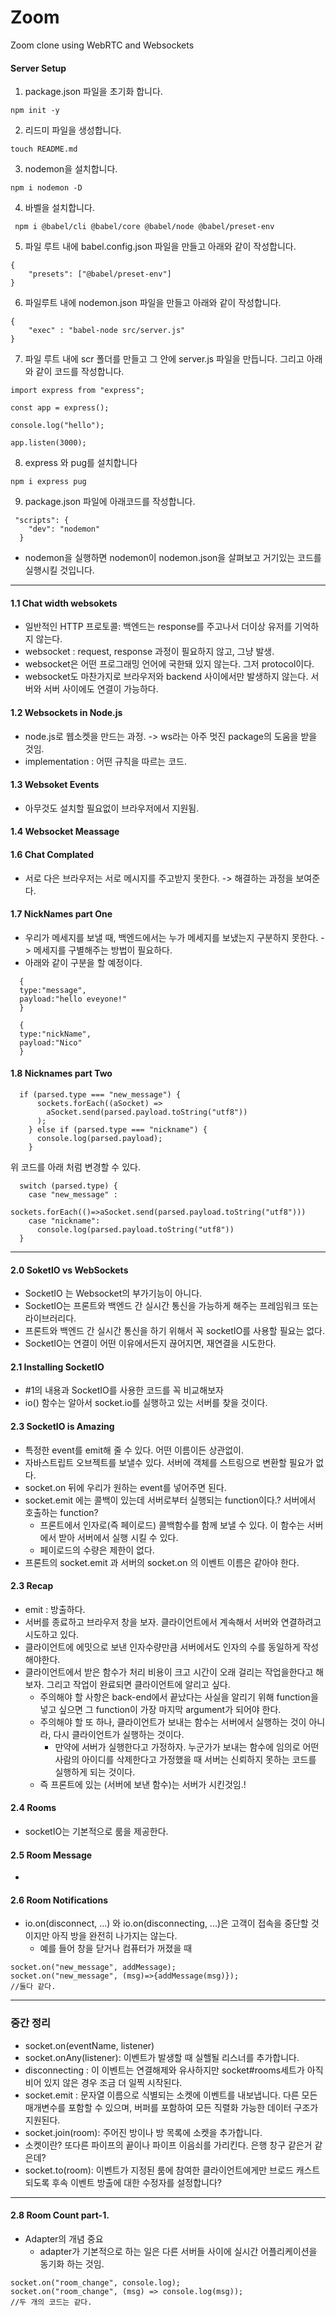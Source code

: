 # Zoom

Zoom clone using WebRTC and Websockets

#### Server Setup

1. package.json 파일을 초기화 합니다.

```
npm init -y
```

2. 리드미 파일을 생성합니다.

```
touch README.md
```

3. nodemon을 설치합니다.

```
npm i nodemon -D
```

4. 바벨을 설치합니다.

```
 npm i @babel/cli @babel/core @babel/node @babel/preset-env
```

5. 파일 루트 내에 babel.config.json 파일을 만들고 아래와 같이 작성합니다.

```
{
    "presets": ["@babel/preset-env"]
}
```

6. 파일루트 내에 nodemon.json 파일을 만들고 아래와 같이 작성합니다.

```
{
    "exec" : "babel-node src/server.js"
}
```

7. 파일 루트 내에 scr 폴더를 만들고 그 안에 server.js 파일을 만듭니다. 그리고 아래와 같이 코드를 작성합니다.

```
import express from "express";

const app = express();

console.log("hello");

app.listen(3000);
```

8. express 와 pug를 설치합니다

```
npm i express pug
```

9. package.json 파일에 아래코드를 작성합니다.

```
 "scripts": {
    "dev": "nodemon"
  }
```

- nodemon을 실행하면 nodemon이 nodemon.json을 살펴보고 거기있는 코드를 실행시킬 것입니다.

---

#### 1.1 Chat width websokets

- 일반적인 HTTP 프로토콜: 백엔드는 response를 주고나서 더이상 유저를 기억하지 않는다.
- websocket : request, response 과정이 필요하지 않고, 그냥 발생.
- websocket은 어떤 프로그래밍 언어에 국한돼 있지 않는다. 그저 protocol이다.
- websocket도 마찬가지로 브라우저와 backend 사이에서만 발생하지 않는다. 서버와 서버 사이에도 연결이 가능하다.

#### 1.2 Websockets in Node.js

- node.js로 웹소켓을 만드는 과정. -> ws라는 아주 멋진 package의 도움을 받을 것임.
- implementation : 어떤 규칙을 따르는 코드.

#### 1.3 Websoket Events

- 아무것도 설치할 필요없이 브라우저에서 지원됨.

#### 1.4 Websocket Meassage

#### 1.6 Chat Complated

- 서로 다은 브라우저는 서로 메시지를 주고받지 못한다. -> 해결하는 과정을 보여준다.

#### 1.7 NickNames part One

- 우리가 메세지를 보낼 때, 백엔드에서는 누가 메세지를 보냈는지 구분하지 못한다. -> 메세지를 구별해주는 방법이 필요하다.
- 아래와 같이 구분을 할 예정이다.

```
  {
  type:"message",
  payload:"hello eveyone!"
  }

  {
  type:"nickName",
  payload:"Nico"
  }
```

#### 1.8 Nicknames part Two

```
  if (parsed.type === "new_message") {
      sockets.forEach((aSocket) =>
        aSocket.send(parsed.payload.toString("utf8"))
      );
    } else if (parsed.type === "nickname") {
      console.log(parsed.payload);
    }
```

위 코드를 아래 처럼 변경할 수 있다.

```
  switch (parsed.type) {
    case "new_message" :
      sockets.forEach(()=>aSocket.send(parsed.payload.toString("utf8")))
    case "nickname":
      console.log(parsed.payload.toString("utf8"))
  }
```

---

#### 2.0 SoketIO vs WebSockets

- SocketIO 는 Websocket의 부가기능이 아니다.
- SocketIO는 프론트와 백엔드 간 실시간 통신을 가능하게 해주는 프레임워크 또는 라이브러리다.
- 프론트와 백엔드 간 실시간 통신을 하기 위해서 꼭 socketIO를 사용할 필요는 없다.
- SocketIO는 연결이 어떤 이유에서든지 끊어지면, 재연결을 시도한다.

#### 2.1 Installing SocketIO

- #1의 내용과 SocketIO를 사용한 코드를 꼭 비교해보자
- io() 함수는 알아서 socket.io를 실행하고 있는 서버를 찾을 것이다.

#### 2.3 SocketIO is Amazing

- 특정한 event를 emit해 줄 수 있다. 어떤 이름이든 상관없이.
- 자바스트립트 오브젝트를 보낼수 있다. 서버에 객체를 스트링으로 변환할 필요가 없다.
- socket.on 뒤에 우리가 원하는 event를 넣어주면 된다.
- socket.emit 에는 콜백이 있는데 서버로부터 실행되는 function이다.? 서버에서 호출하는 function?
  - 프론트에서 인자로(즉 페이로드) 콜백함수를 함께 보낼 수 있다. 이 함수는 서버에서 받아 서버에서 실행 시킬 수 있다.
  - 페이로드의 수량은 제한이 없다.
- 프론트의 socket.emit 과 서버의 socket.on 의 이벤트 이름은 같아야 한다.

#### 2.3 Recap

- emit : 방출하다.
- 서버를 종료하고 브라우저 창을 보자. 클라이언트에서 계속해서 서버와 연결하려고 시도하고 있다.
- 클라이언트에 에밋으로 보낸 인자수량만큼 서버에서도 인자의 수를 동일하게 작성해야한다.
- 클라이언트에서 받은 함수가 처리 비용이 크고 시간이 오래 걸리는 작업을한다고 해보자. 그리고 작업이 완료되면 클라이언트에 알리고 싶다.
  - 주의해야 할 사항은 back-end에서 끝났다는 사실을 알리기 위해 function을 넣고 싶으면 그 function이 가장 마지막 argument가 되어야 한다.
  - 주의해야 할 또 하나, 클라이언트가 보내는 함수는 서버에서 실행하는 것이 아니라, 다시 클라이언트가 실행하는 것이다.
    - 만약에 서버가 실행한다고 가정하자. 누군가가 보내는 함수에 임의로 어떤 사람의 아이디를 삭제한다고 가정했을 때 서버는 신뢰하지 못하는 코드를 실행하게 되는 것이다.
  - 즉 프론트에 있는 (서버에 보낸 함수)는 서버가 시킨것임.!

#### 2.4 Rooms

- socketIO는 기본적으로 룸을 제공한다.

#### 2.5 Room Message

-

#### 2.6 Room Notifications

- io.on(disconnect, ...) 와 io.on(disconnecting, ...)은 고객이 접속을 중단할 것이지만 아직 방을 완전히 나가지는 않는다.
  - 예를 들어 창을 닫거나 컴퓨터가 꺼졌을 때

```
socket.on("new_message", addMessage);
socket.on("new_message", (msg)=>{addMessage(msg)});
//둘다 같다.
```

---

### 중간 정리

- socket.on(eventName, listener)
- socket.onAny(listener): 이벤트가 발생할 때 실핼될 리스너를 추가합니다.
- disconnecting : 이 이벤트는 연결해제와 유사하지만 socket#rooms세트가 아직 비어 있지 않은 경우 조금 더 일찍 시작된다.
- socket.emit : 문자열 이름으로 식별되는 소켓에 이벤트를 내보냅니다. 다른 모든 매개변수를 포함할 수 있으며, 버퍼를 포함하여 모든 직렬화 가능한 데이터 구조가 지원된다.
- socket.join(room): 주어진 방이나 방 목록에 소켓을 추가합니다.
- 소켓이란? 또다른 파이프의 끝이나 파이프 이음쇠를 가리킨다. 은행 창구 같은거 같은데?
- socket.to(room): 이벤트가 지정된 룸에 참여한 클라이언트에게만 브로드 캐스트 되도록 후속 이벤트 방출에 대한 수정자를 설정합니다?

---

#### 2.8 Room Count part-1.

- Adapter의 개념 중요
  - adapter가 기본적으로 하는 일은 다른 서버들 사이에 실시간 어플리케이션을 동기화 하는 것임.

```
socket.on("room_change", console.log);
socket.on("room_change", (msg) => console.log(msg));
//두 개의 코드는 같다.
```
